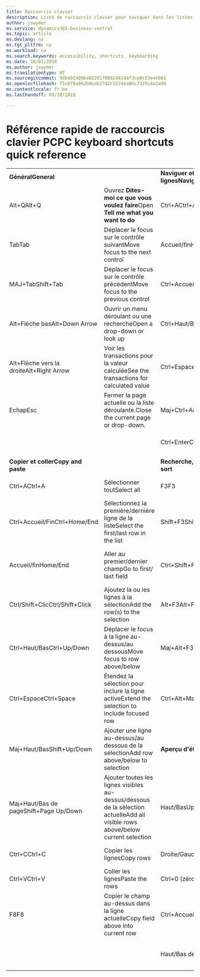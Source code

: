 ```yaml
---
title: Raccourcis clavier
description: Liste de raccourcis clavier pour naviguer dans les listes.
author: jswymer
ms.service: dynamics365-business-central
ms.topic: article
ms.devlang: na
ms.tgt_pltfrm: na
ms.workload: na
ms.search.keywords: accessibility, shortcuts, keyboarding
ms.date: 10/01/2018
ms.author: jswymer
ms.translationtype: HT
ms.sourcegitcommit: 9dbd92409ba02281f008246194f3ce0c53e4e001
ms.openlocfilehash: f5c679a962b8eab2742c5224ea86c7329c4a2a09
ms.contentlocale: fr-be
ms.lasthandoff: 09/28/2018

---
```


# <a name="pc-keyboard-shortcuts-quick-reference"></a><span data-ttu-id="c5afc-103">Référence rapide de raccourcis clavier PC</span><span class="sxs-lookup"><span data-stu-id="c5afc-103">PC keyboard shortcuts quick reference</span></span>


|||||  
|----------------|-----------|----------------|-----------|    
|<span data-ttu-id="c5afc-104">**Général**</span><span class="sxs-lookup"><span data-stu-id="c5afc-104">**General**</span></span>||<span data-ttu-id="c5afc-105">**Naviguer et sélectionner des lignes**</span><span class="sxs-lookup"><span data-stu-id="c5afc-105">**Navigate and select rows**</span></span>||
|<span data-ttu-id="c5afc-106">Alt+Q</span><span class="sxs-lookup"><span data-stu-id="c5afc-106">Alt+Q</span></span>|<span data-ttu-id="c5afc-107">Ouvrez **Dites-moi ce que vous voulez faire**</span><span class="sxs-lookup"><span data-stu-id="c5afc-107">Open **Tell me what you want to do**</span></span>|<span data-ttu-id="c5afc-108">Ctrl+A</span><span class="sxs-lookup"><span data-stu-id="c5afc-108">Ctrl+A</span></span>|<span data-ttu-id="c5afc-109">Sélectionner tout</span><span class="sxs-lookup"><span data-stu-id="c5afc-109">Select all</span></span>|
|<span data-ttu-id="c5afc-110">Tab</span><span class="sxs-lookup"><span data-stu-id="c5afc-110">Tab</span></span>|<span data-ttu-id="c5afc-111">Déplacer le focus sur le contrôle suivant</span><span class="sxs-lookup"><span data-stu-id="c5afc-111">Move focus to the next control</span></span>|<span data-ttu-id="c5afc-112">Accueil/fin</span><span class="sxs-lookup"><span data-stu-id="c5afc-112">Home/End</span></span>|<span data-ttu-id="c5afc-113">Aller au premier/dernier champ</span><span class="sxs-lookup"><span data-stu-id="c5afc-113">Go to first/last field</span></span>|
|<span data-ttu-id="c5afc-114">MAJ+Tab</span><span class="sxs-lookup"><span data-stu-id="c5afc-114">Shift+Tab</span></span>|<span data-ttu-id="c5afc-115">Déplacer le focus sur le contrôle précédent</span><span class="sxs-lookup"><span data-stu-id="c5afc-115">Move focus to the previous control</span></span>|<span data-ttu-id="c5afc-116">Ctrl+Accueil/Fin</span><span class="sxs-lookup"><span data-stu-id="c5afc-116">Ctrl+Home/End</span></span>|<span data-ttu-id="c5afc-117">Aller à la première/dernière ligne</span><span class="sxs-lookup"><span data-stu-id="c5afc-117">Go to first/last row</span></span>|   
|<span data-ttu-id="c5afc-118">Alt+Flèche bas</span><span class="sxs-lookup"><span data-stu-id="c5afc-118">Alt+Down Arrow</span></span>|<span data-ttu-id="c5afc-119">Ouvrir un menu déroulant ou une recherche</span><span class="sxs-lookup"><span data-stu-id="c5afc-119">Open a drop-down or look up</span></span>|<span data-ttu-id="c5afc-120">Ctrl+Haut/Bas</span><span class="sxs-lookup"><span data-stu-id="c5afc-120">Ctrl+Up/Down</span></span>|<span data-ttu-id="c5afc-121">Naviguer sans perdre la sélection</span><span class="sxs-lookup"><span data-stu-id="c5afc-121">Navigate without losing selection</span></span>|
|<span data-ttu-id="c5afc-122">Alt+Flèche vers la droite</span><span class="sxs-lookup"><span data-stu-id="c5afc-122">Alt+Right Arrow</span></span>|<span data-ttu-id="c5afc-123">Voir les transactions pour la valeur calculée</span><span class="sxs-lookup"><span data-stu-id="c5afc-123">See the transactions for calculated value</span></span>|<span data-ttu-id="c5afc-124">Ctrl+Espace</span><span class="sxs-lookup"><span data-stu-id="c5afc-124">Ctrl+Space</span></span>|<span data-ttu-id="c5afc-125">Basculer la sélection de ligne</span><span class="sxs-lookup"><span data-stu-id="c5afc-125">Toggle row selection</span></span>| 
|<span data-ttu-id="c5afc-126">Echap</span><span class="sxs-lookup"><span data-stu-id="c5afc-126">Esc</span></span>|<span data-ttu-id="c5afc-127">Fermer la page actuelle ou la liste déroulante.</span><span class="sxs-lookup"><span data-stu-id="c5afc-127">Close the current page or drop-down.</span></span>|<span data-ttu-id="c5afc-128">Maj+Ctrl+Accueil/Fin</span><span class="sxs-lookup"><span data-stu-id="c5afc-128">Shift+Ctrl+Home/End</span></span>|<span data-ttu-id="c5afc-129">Étendre la sélection à la première/dernière ligne</span><span class="sxs-lookup"><span data-stu-id="c5afc-129">Extend selection to first/last row</span></span>| 
|||<span data-ttu-id="c5afc-130">Ctrl+Enter</span><span class="sxs-lookup"><span data-stu-id="c5afc-130">Ctrl+Enter</span></span>|<span data-ttu-id="c5afc-131">Focus hors de la liste</span><span class="sxs-lookup"><span data-stu-id="c5afc-131">Focus out of the list</span></span>|
|||||
|<span data-ttu-id="c5afc-132">**Copier et coller**</span><span class="sxs-lookup"><span data-stu-id="c5afc-132">**Copy and paste**</span></span>||<span data-ttu-id="c5afc-133">**Recherche, filtre, et tri**</span><span class="sxs-lookup"><span data-stu-id="c5afc-133">**Search, filter, and sort**</span></span>||
|<span data-ttu-id="c5afc-134">Ctrl+A</span><span class="sxs-lookup"><span data-stu-id="c5afc-134">Ctrl+A</span></span>|<span data-ttu-id="c5afc-135">Sélectionner tout</span><span class="sxs-lookup"><span data-stu-id="c5afc-135">Select all</span></span>|<span data-ttu-id="c5afc-136">F3</span><span class="sxs-lookup"><span data-stu-id="c5afc-136">F3</span></span>|<span data-ttu-id="c5afc-137">Basculer la recherche</span><span class="sxs-lookup"><span data-stu-id="c5afc-137">Toggle search</span></span>|
|<span data-ttu-id="c5afc-138">Ctrl+Accueil/Fin</span><span class="sxs-lookup"><span data-stu-id="c5afc-138">Ctrl+Home/End</span></span>|<span data-ttu-id="c5afc-139">Sélectionnez la première/dernière ligne de la liste</span><span class="sxs-lookup"><span data-stu-id="c5afc-139">Select the first/last row in the list</span></span>|<span data-ttu-id="c5afc-140">Shift+F3</span><span class="sxs-lookup"><span data-stu-id="c5afc-140">Shift+F3</span></span>|<span data-ttu-id="c5afc-141">Basculer le volet Filtre ; focus sur les filtres de champ</span><span class="sxs-lookup"><span data-stu-id="c5afc-141">Toggle filter pane; focus on field filters</span></span>|
|<span data-ttu-id="c5afc-142">Accueil/fin</span><span class="sxs-lookup"><span data-stu-id="c5afc-142">Home/End</span></span>|<span data-ttu-id="c5afc-143">Aller au premier/dernier champ</span><span class="sxs-lookup"><span data-stu-id="c5afc-143">Go to first/ last field</span></span>|<span data-ttu-id="c5afc-144">Ctrl+Shift+F3</span><span class="sxs-lookup"><span data-stu-id="c5afc-144">Ctrl+Shift+F3</span></span>|<span data-ttu-id="c5afc-145">Basculer les filtres de totaux : focus sur les filtres de totaux</span><span class="sxs-lookup"><span data-stu-id="c5afc-145">Toggle totals filters: focus on totals filters</span></span>|
|<span data-ttu-id="c5afc-146">Ctrl/Shift+Clic</span><span class="sxs-lookup"><span data-stu-id="c5afc-146">Ctrl/Shift+Click</span></span>|<span data-ttu-id="c5afc-147">Ajoutez la ou les lignes à la sélection</span><span class="sxs-lookup"><span data-stu-id="c5afc-147">Add the row(s) to the selection</span></span> |<span data-ttu-id="c5afc-148">Alt+F3</span><span class="sxs-lookup"><span data-stu-id="c5afc-148">Alt+F3</span></span>|<span data-ttu-id="c5afc-149">Filtrer la valeur sélectionnée de cellules</span><span class="sxs-lookup"><span data-stu-id="c5afc-149">Filter on selected cell value</span></span>|
|<span data-ttu-id="c5afc-150">Ctrl+Haut/Bas</span><span class="sxs-lookup"><span data-stu-id="c5afc-150">Ctrl+Up/Down</span></span>|<span data-ttu-id="c5afc-151">Déplacer le focus à la ligne au-dessus/au dessous</span><span class="sxs-lookup"><span data-stu-id="c5afc-151">Move focus to row above/below</span></span>|<span data-ttu-id="c5afc-152">Maj+Alt+F3</span><span class="sxs-lookup"><span data-stu-id="c5afc-152">Shift+Alt+F3</span></span>|<span data-ttu-id="c5afc-153">Ajouter un filtre au champ sélectionnée</span><span class="sxs-lookup"><span data-stu-id="c5afc-153">Add filter on selected field</span></span>|
|<span data-ttu-id="c5afc-154">Ctrl+Espace</span><span class="sxs-lookup"><span data-stu-id="c5afc-154">Ctrl+Space</span></span>|<span data-ttu-id="c5afc-155">Étendez la sélection pour inclure la ligne active</span><span class="sxs-lookup"><span data-stu-id="c5afc-155">Extend the selection to include focused row</span></span>|<span data-ttu-id="c5afc-156">Ctrl+Alt+Maj+F3</span><span class="sxs-lookup"><span data-stu-id="c5afc-156">Ctrl+Alt+Shift+F3</span></span>|<span data-ttu-id="c5afc-157">Réinitialiser les filtres</span><span class="sxs-lookup"><span data-stu-id="c5afc-157">Reset filters</span></span>|
|<span data-ttu-id="c5afc-158">Maj+Haut/Bas</span><span class="sxs-lookup"><span data-stu-id="c5afc-158">Shift+Up/Down</span></span>|<span data-ttu-id="c5afc-159">Ajouter une ligne au-dessus/au dessous de la sélection</span><span class="sxs-lookup"><span data-stu-id="c5afc-159">Add row above/below to selection</span></span>|<span data-ttu-id="c5afc-160">**Aperçu d'état**</span><span class="sxs-lookup"><span data-stu-id="c5afc-160">**Report preview**</span></span>||
|<span data-ttu-id="c5afc-161">Maj+Haut/Bas de page</span><span class="sxs-lookup"><span data-stu-id="c5afc-161">Shift+Page Up/Down</span></span>|<span data-ttu-id="c5afc-162">Ajouter toutes les lignes visibles au-dessus/dessous de la sélection actuelle</span><span class="sxs-lookup"><span data-stu-id="c5afc-162">Add all visible rows above/below current selection</span></span>|<span data-ttu-id="c5afc-163">Haut/Bas</span><span class="sxs-lookup"><span data-stu-id="c5afc-163">Up/Down</span></span>|<span data-ttu-id="c5afc-164">Faire défiler vers le haut et le bas de la page</span><span class="sxs-lookup"><span data-stu-id="c5afc-164">Scroll up and down the page</span></span>
|<span data-ttu-id="c5afc-165">Ctrl+C</span><span class="sxs-lookup"><span data-stu-id="c5afc-165">Ctrl+C</span></span>|<span data-ttu-id="c5afc-166">Copier les lignes</span><span class="sxs-lookup"><span data-stu-id="c5afc-166">Copy rows</span></span>|<span data-ttu-id="c5afc-167">Droite/Gauche</span><span class="sxs-lookup"><span data-stu-id="c5afc-167">Right/Left</span></span>|<span data-ttu-id="c5afc-168">Faire défiler vers la droite/la gauche</span><span class="sxs-lookup"><span data-stu-id="c5afc-168">Scroll to the right/left</span></span> |
|<span data-ttu-id="c5afc-169">Ctrl+V</span><span class="sxs-lookup"><span data-stu-id="c5afc-169">Ctrl+V</span></span>|<span data-ttu-id="c5afc-170">Coller les lignes</span><span class="sxs-lookup"><span data-stu-id="c5afc-170">Paste the rows</span></span>|<span data-ttu-id="c5afc-171">Ctrl+0 (zéro)</span><span class="sxs-lookup"><span data-stu-id="c5afc-171">Ctrl+0 (zero)</span></span>|<span data-ttu-id="c5afc-172">Ajuster la page à la fenêtre</span><span class="sxs-lookup"><span data-stu-id="c5afc-172">Fit page in window</span></span> |
|<span data-ttu-id="c5afc-173">F8</span><span class="sxs-lookup"><span data-stu-id="c5afc-173">F8</span></span>|<span data-ttu-id="c5afc-174">Copier le champ au-dessus dans la ligne actuelle</span><span class="sxs-lookup"><span data-stu-id="c5afc-174">Copy field above into current row</span></span>|<span data-ttu-id="c5afc-175">Ctrl+Accueil/Fin</span><span class="sxs-lookup"><span data-stu-id="c5afc-175">Ctrl+Home/End</span></span>|<span data-ttu-id="c5afc-176">Aller à la première/dernière page</span><span class="sxs-lookup"><span data-stu-id="c5afc-176">Go to the first/last page</span></span>|
|||<span data-ttu-id="c5afc-177">Haut/Bas de page</span><span class="sxs-lookup"><span data-stu-id="c5afc-177">Page Up/Down</span></span>|<span data-ttu-id="c5afc-178">Aller à la page précédente/suivante</span><span class="sxs-lookup"><span data-stu-id="c5afc-178">Go to the previous/next page</span></span>|


